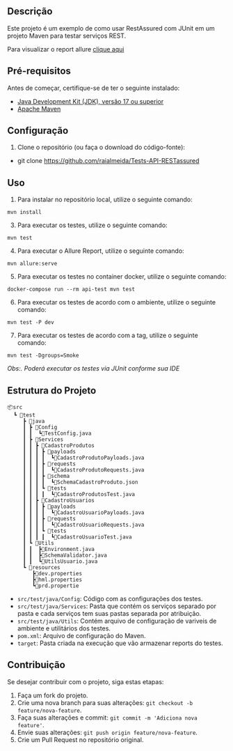 ## Descrição

Este projeto é um exemplo de como usar RestAssured com JUnit em um projeto Maven para testar serviços REST.

Para visualizar o report allure [clique aqui](https://raialmeida.github.io/Tests-API-RestAssured/)

## Pré-requisitos

Antes de começar, certifique-se de ter o seguinte instalado:

- [Java Development Kit (JDK), versão 17 ou superior](https://www.oracle.com/br/java/technologies/downloads/)
- [Apache Maven](https://maven.apache.org/download.cgi)

## Configuração

1. Clone o repositório (ou faça o download do código-fonte):

  - git clone  https://github.com/raialmeida/Tests-API-RESTassured

## Uso


1. Para instalar no repositório local, utilize o seguinte comando:

```
mvn install
```
3. Para executar os testes, utilize o seguinte comando:

```
mvn test
```

4. Para executar o Allure Report, utilize o seguinte comando:

```
mvn allure:serve
```

5. Para executar os testes no container docker, utilize o seguinte comando:

```
docker-compose run --rm api-test mvn test
```
6. Para executar os testes de acordo com o ambiente, utilize o seguinte comando:

```
mvn test -P dev
```
7. Para executar os testes de acordo com a tag, utilize o seguinte comando:

```
mvn test -Dgroups=Smoke
```

_Obs:. Poderá executar os testes via JUnit conforme sua IDE_
## Estrutura do Projeto

    📦src
      ┗ 📂test
         ┣ 📂java
         ┃ ┣ 📂Config
         ┃ ┃  ┗📜TestConfig.java
         ┃ ┣ 📂Services
         ┃ ┃ ┣ 📂CadastroProdutos
         ┃ ┃ ┃ ┣ 📂payloads
         ┃ ┃ ┃ ┃  ┗📜CadastroProdutoPayloads.java
         ┃ ┃ ┃ ┣ 📂requests
         ┃ ┃ ┃ ┃  ┗📜CadastroProdutoRequests.java
         ┃ ┃ ┃ ┣ 📂schema
         ┃ ┃ ┃ ┃  ┗📜SchemaCadastroProduto.json
         ┃ ┃ ┃ ┗ 📂tests
         ┃ ┃ ┃ ┃  ┗📜CadastroProdutosTest.java
         ┃ ┃ ┣ 📂CadastroUsuarios
         ┃ ┃ ┃ ┣ 📂payloads
         ┃ ┃ ┃ ┃  ┗📜CadastroUsuarioPayloads.java
         ┃ ┃ ┃ ┣ 📂requests
         ┃ ┃ ┃ ┃  ┗📜CadastroUsuarioRequests.java
         ┃ ┃ ┃ ┗ 📂tests
         ┃ ┃ ┃ ┃  ┗📜CadastroUsuarioTest.java
         ┃ ┗ 📂Utils
         ┃ ┃  ┣📜Environment.java
         ┃ ┃  ┣📜SchemaValidator.java
         ┃ ┃  ┗📜UtilsUsuario.java
         ┗ 📂resources
            ┣📜dev.properties
            ┣📜hml.properties
            ┗📜prd.propertie

 
- `src/test/java/Config`: Código com as configurações dos testes.
- `src/test/java/Services`: Pasta que contém os serviços separado por pasta e cada serviços tem suas pastas separada por atribuição.
- `src/test/java/Utils`: Contém arquivo de configuração de variveis de ambiente e utilitários dos testes. 
- `pom.xml`: Arquivo de configuração do Maven.
- `target`: Pasta criada na execução que vão armazenar reports do testes.

## Contribuição

Se desejar contribuir com o projeto, siga estas etapas:

1. Faça um fork do projeto.
2. Crie uma nova branch para suas alterações: `git checkout -b feature/nova-feature`.
3. Faça suas alterações e commit: `git commit -m 'Adiciona nova feature'`.
4. Envie suas alterações: `git push origin feature/nova-feature`.
5. Crie um Pull Request no repositório original.
